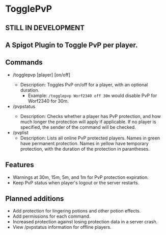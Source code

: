 # TogglePvP 
## STILL IN DEVELOPMENT
## A Spigot Plugin to Toggle PvP per player. 

## Commands
* /togglepvp [player] [on/off] <duration>
  - Description: Toggles PvP on/off for a player, with an optional duration.
    * Example: `/togglepvp Worf2340 off 30m` would disable PvP for Worf2340 for 30m.
* /pvpstatus <player>
  - Description: Checks whether a player has PvP protection, and how much longer the protection will apply if applicable. If no player is specified, the sender of the command will be checked. 
* /pvplist 
  - Description: Lists all online PvP protected players. Names in green have permanent protection. Names in yellow have temporary protection, with the duration of the protection in parantheses. 
 
## Features 
* Warnings at 30m, 15m, 5m, and 1m for PvP protection expiration.
* Keep PvP status when player's logout or the server restarts.
  
## Planned additions
* Add protection for lingering potions and other potion effects.
* Add permissions for each command.
* Increased protection against losing protection data in a server crash.
* View /pvpstatus information for offline players.

